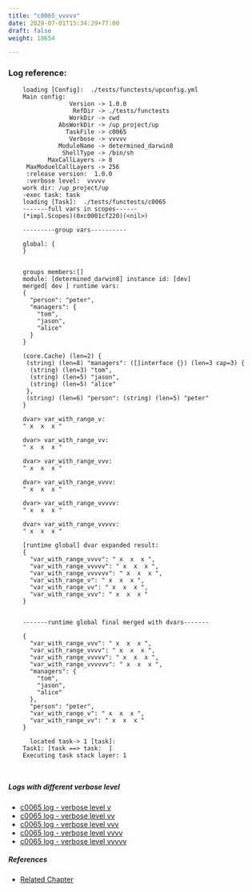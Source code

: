 ```yaml
---
title: "c0065_vvvvv"
date: 2020-07-01T15:34:29+77:00
draft: false
weight: 10654

---
```


### Log reference: <no value>

```
    loading [Config]:  ./tests/functests/upconfig.yml
    Main config:
                 Version -> 1.0.0
                  RefDir -> ./tests/functests
                 WorkDir -> cwd
              AbsWorkDir -> /up_project/up
                TaskFile -> c0065
                 Verbose -> vvvvv
              ModuleName -> determined_darwin8
               ShellType -> /bin/sh
           MaxCallLayers -> 8
     MaxModuelCallLayers -> 256
     :release version:  1.0.0
     :verbose level:  vvvvv
    work dir: /up_project/up
    -exec task: task
    loading [Task]:  ./tests/functests/c0065
    -------full vars in scopes------
    (*impl.Scopes)(0xc0001cf220)(<nil>)
    
    ---------group vars----------
    
    global: {
    }
    
    
    groups members:[]
    module: [determined_darwin8] instance id: [dev]
    merged[ dev ] runtime vars:
    {
      "person": "peter",
      "managers": {
        "tom",
        "jason",
        "alice"
      }
    }
    
    (core.Cache) (len=2) {
     (string) (len=8) "managers": ([]interface {}) (len=3 cap=3) {
      (string) (len=3) "tom",
      (string) (len=5) "jason",
      (string) (len=5) "alice"
     },
     (string) (len=6) "person": (string) (len=5) "peter"
    }
    
    dvar> var_with_range_v:
    " x  x  x "
    
    dvar> var_with_range_vv:
    " x  x  x "
    
    dvar> var_with_range_vvv:
    " x  x  x "
    
    dvar> var_with_range_vvvv:
    " x  x  x "
    
    dvar> var_with_range_vvvvv:
    " x  x  x "
    
    dvar> var_with_range_vvvvv:
    " x  x  x "
    
    [runtime global] dvar expanded result:
    {
      "var_with_range_vvvv": " x  x  x ",
      "var_with_range_vvvvv": " x  x  x ",
      "var_with_range_vvvvvv": " x  x  x ",
      "var_with_range_v": " x  x  x ",
      "var_with_range_vv": " x  x  x ",
      "var_with_range_vvv": " x  x  x "
    }
    
    
    -------runtime global final merged with dvars-------
    
    {
      "var_with_range_vvv": " x  x  x ",
      "var_with_range_vvvv": " x  x  x ",
      "var_with_range_vvvvv": " x  x  x ",
      "var_with_range_vvvvvv": " x  x  x ",
      "managers": {
        "tom",
        "jason",
        "alice"
      },
      "person": "peter",
      "var_with_range_v": " x  x  x ",
      "var_with_range_vv": " x  x  x "
    }
    
      located task-> 1 [task]: 
    Task1: [task ==> task:  ]
    Executing task stack layer: 1
    
    
```

##### Logs with different verbose level
* [c0065 log - verbose level v](../../logs/c0065_v)
* [c0065 log - verbose level vv](../../logs/c0065_vv)
* [c0065 log - verbose level vvv](../../logs/c0065_vvv)
* [c0065 log - verbose level vvvv](../../logs/c0065_vvvv)
* [c0065 log - verbose level vvvvv](../../logs/c0065_vvvvv)

##### References
* [Related Chapter](../../test-debug/c0065)
